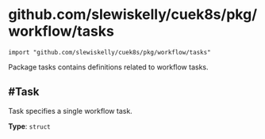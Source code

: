 # github.com/slewiskelly/cuek8s/pkg/workflow/tasks

```cue
import "github.com/slewiskelly/cuek8s/pkg/workflow/tasks"
```

Package tasks contains definitions related to workflow tasks.

## #Task

Task specifies a single workflow task.

**Type**: `struct`



